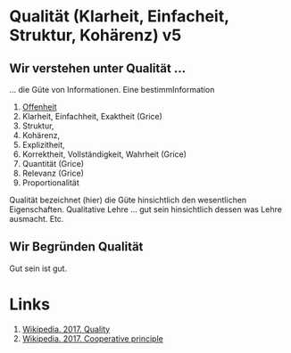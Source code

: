 <!---
   NAME - The NAME of this project is:
ethos

  FILE - The FILENAME of the current file is:
/v5.md

  CREATION - This project was CREATED on:
2017-01-28-16:15:00 UTC

  MODIFICATION - This project was last MODIFIED on:
2017-01-28-16:15:00 UTC

  VERSION - The current VERSION of this project is:
<git-commit-hash>-2017-01-28-16:15:00 UTC

  CREATOR(S) - This project was CREATED by:
Michael Czechowski, Martin Maga

  CONTACT - You can CONTACT the creator(s) or developer(s) of this project at:
E-Mail: mail@martinmaga.de

  COPYRIGHT - The COPYRIGHT holder of this project is:
COPYRIGHT (c) 2016 Martin Maga

  LICENSE - This project is LICENSED under the following license:
Martin Maga 2016 CC BY-SA 4.0 https://creativecommons.org

  SUBFILE – This is a SUBFILE! For more INFORMATION on this project go to:
/README.md
--->

# Qualität (Klarheit, Einfacheit, Struktur, Kohärenz) **v5**
## Wir verstehen unter Qualität …
… die Güte von Informationen.
Eine bestimmInformation

1. [Offenheit](../contents/values/v4_openness.md)
2. Klarheit, Einfachheit, Exaktheit (Grice)
3. Struktur,
4. Kohärenz,
5. Explizitheit,
6. Korrektheit, Vollständigkeit, Wahrheit (Grice)
7. Quantität (Grice)
6. Relevanz (Grice)
8. Proportionalität


Qualität bezeichnet (hier) die Güte hinsichtlich den wesentlichen Eigenschaften. Qualitative Lehre ... gut sein hinsichtlich dessen was Lehre ausmacht. Etc.



## Wir Begründen Qualität
Gut sein ist gut.

# Links
1. [Wikipedia. 2017. Quality](https://en.wikipedia.org/wiki/Quality)
2. [Wikipedia. 2017. Cooperative principle](https://en.wikipedia.org/wiki/Cooperative_principle)
